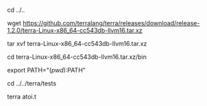cd ../..

wget https://github.com/terralang/terra/releases/download/release-1.2.0/terra-Linux-x86_64-cc543db-llvm16.tar.xz

tar xvf terra-Linux-x86_64-cc543db-llvm16.tar.xz

cd terra-Linux-x86_64-cc543db-llvm16.tar.xz/bin

export PATH="$(pwd):$PATH"

cd ../../terra/tests

terra atoi.t